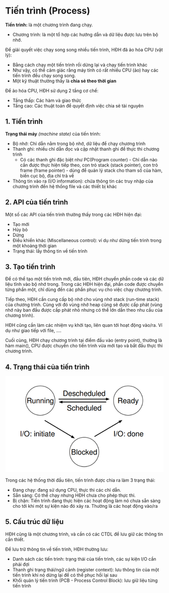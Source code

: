 # Tiến trình \(Process\)

**Tiến trình:** là một chương trình đang chạy.

* Chương trình: là một tổ hợp các hướng dẫn và dữ liệu được lưu trên bộ nhớ. 

Để giải quyết việc chạy song song nhiều tiến trình, HĐH đã ảo hóa CPU \(vật lý\):

* Bằng cách chạy một tiến trình rồi dừng lại và chạy tiến trình khác
* Như vậy, có thể cảm giác rằng máy tính có rất nhiều CPU \(ảo\) hay các tiến trình đều chạy song song.
* Một kỹ thuật thường thấy là **chia sẻ theo thời gian** 

Để ảo hóa CPU, HĐH sử dụng 2 tầng cơ chế:

* Tầng thấp: Các hàm và giao thức
* Tầng cao: Các thuật toán để quyết định việc chia sẻ tài nguyên

## 1. Tiến trình

**Trạng thái máy** _\(machine state\)_ của tiến trình:

* Bộ nhớ: Chỉ dẫn nằm trong bộ nhớ, dữ liệu để chạy chương trình
* Thanh ghi: nhiều chỉ dẫn đọc và cập nhật thanh ghi để thực thi chương trình
  * Có các thanh ghi đặc biệt như PC\(Program counter\) - Chỉ dẫn nào cần được thực hiện tiếp theo, con trỏ stack \(stack pointer\), con trỏ frame \(frame pointer\) - dùng để quản lý stack cho tham số của hàm, biến cục bộ, địa chỉ trả về
* Thông tin vào ra \(I/O information\): chứa thông tin các truy nhập của chương trình đến hệ thống file và các thiết bị khác

## 2. API của tiến trình

Một số các API của tiến trình thường thấy trong các HĐH hiện đại:

* Tạo mới
* Hủy bỏ
* Dừng
* Điều khiển khác \(Miscellaneous control\): ví dụ như dừng tiến trình trong một khoảng thời gian
* Trạng thái: lấy thông tin về tiến trình

## 3. Tạo tiến trình

Để có thể tạo một tiến trình mới, đầu tiên, HĐH chuyển phần code và các dữ liệu tĩnh vào bộ nhớ trong. Trong các HĐH hiện đại, phần code được chuyển từng phần một, chỉ dùng đến các phần phục vụ cho việc chạy chương trình.

Tiếp theo, HĐH cần cung cấp bộ nhớ cho vùng nhớ stack \(run-time stack\) của chương trình. Cùng với đó vùng nhớ heap cũng sẽ được cấp phát \(vùng nhớ này ban đầu được cấp phát nhỏ nhưng có thể lớn dần theo nhu cầu của chương trình\).

HĐH cũng cần làm các nhiệm vụ khởi tạo, liên quan tới hoạt động vào/ra. Ví dụ như giao tiếp với file, ....

Cuối cùng, HĐH chạy chương trình tại điểm đầu vào \(entry point\), thường là hàm main\(\), CPU được chuyển cho tiến trình vừa mới tạo và bắt đầu thực thi chương trình.

## 4. Trạng thái của tiến trình

![S&#x1A1; &#x111;&#x1ED3; tr&#x1EA1;ng th&#xE1;i c&#x1EE7;a ti&#x1EBF;n tr&#xEC;nh](../../.gitbook/assets/processstate.png)

Trong các hệ thống thời đầu tiên, tiến trình được chia ra làm 3 trạng thái:

* Đang chạy: đang sử dụng CPU, thực thi các chỉ dẫn.
* Sẵn sàng: Có thể chạy nhưng HĐH chưa cho phép thực thi.
* Bị chặn: Tiến trình đang thực hiện các hoạt động làm nó chưa sẵn sàng cho tới khi một sự kiện nào đó xảy ra. Thường là các hoạt động vào/ra

## 5. Cấu trúc dữ liệu

HĐH cũng là một chương trình, và cần có các CTDL để lưu giữ các thông tin cần thiết.

Để lưu trữ thông tin về tiến trình, HĐH thường lưu:

* Danh sách các tiến trình: trạng thái của tiến trình, các sự kiện I/O cần phải đợi
* Thanh ghi trạng thái/ngữ cảnh \(register context\): lưu thông tin của một tiến trình khi nó dừng lại để có thể phục hồi lại sau
* Khối quản lý tiến trình \(PCB - Process Control Block\): lưu giữ liệu từng tiến trình

